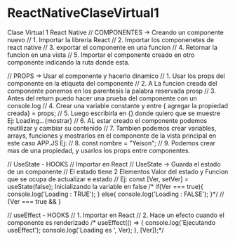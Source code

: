 # ReactNativeClaseVirtual1
Clase Virtual 1 React Native
// COMPONENTES -> Creando un componente nuevo
// 1. Importar la libreria React
// 2. Importar los componenetes de react native
// 3. exportar el componente en una funcion
// 4. Retornar la funcion en una vista
// 5. Importar el componente creado en otro componente indicando la ruta donde esta.

// PROPS -> Usar el componente y hacerlo dinamico
// 1. Usar los props del componente en la etiqueta del componente
// 2. A La funcion creada del componente ponemos en los parentesis la palabra reservada prosp
// 3. Antes del return puedo hacer una prueba del componente con un console.log
// 4. Crear una variable constante y entre { agregar la propiedad creada} = props;
// 5. Luego escribirla en {} donde quiero que se muestre Ej: <Text>Loading...{mostrar}</Text>
// 6. AL estar creado el componente podemos reutilizar y cambiar su contenido
// 7. Tambien podemos crear variables, arrays, funciones y mostrarlos en el componente de la vista principal en este caso APP.JS Ej: 
// 8. const nombre = "Yeison";  <Loading mostrar={nombre}></Loading>
// 9. Podemos crear mas de una propiedad, y usarlos los props entre componentes.

// UseState - HOOKS
// Importar en React
// UseState -> Guarda el estado de un componente
// El estado tiene 2 Elementos Valor del estado y Funcion que se ocupa de actualizar e estado
// Ej:  const [Ver, setVer] = useState(false); Inicializando la variable en false
/*  if(Ver === true){
    console.log('Loading : TRUE');
  } else{
    console.log('Loading : FALSE');
  }*/
//  {Ver === true && <Loading></Loading>}

// useEffect - HOOKS
// 1. Importar en React
// 2. Hace un efecto cuando el componente es renderizado
/*   useEffect(() => {
    console.log('Ejecutando useEffect');
    console.log('Loading es ', Ver);
  }, [Ver]);*/ 
